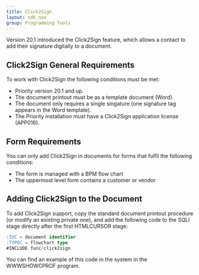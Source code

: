 ```yaml
---
title: Click2Sign
layout: sdk_nav
group: Programming Tools
---
```


Version 20.1 introduced the Click2Sign feature, which allows a contact
to add their signature digitally to a document.

## Click2Sign General Requirements 

To work with Click2Sign the following conditions must be met:

-   Priority version 20.1 and up.
-   The document printout must be as a template document (Word).
-   The document only requires a single singature (one signature tag
    appears in the Word template).
-   The Priority installation must have a Click2Sign application license
    (APP016).

## Form Requirements 

You can only add Click2Sign in documents for forms that fulfil the
following conditions:

-   The form is managed with a BPM flow chart
-   The uppermost level form contains a customer or vendor

## Adding Click2Sign to the Document 

To add Click2Sign support, copy the standard document printout procedure
(or modify an existing private one), and add the following code to the
SQLI stage directly after the first HTMLCURSOR stage:

```sql
:IVC = document identifier
:TYPEC = flowchart type
#INCLUDE func/click2sign
```

You can find an example of this code in the system in the WWWSHOWCPROF
program.
